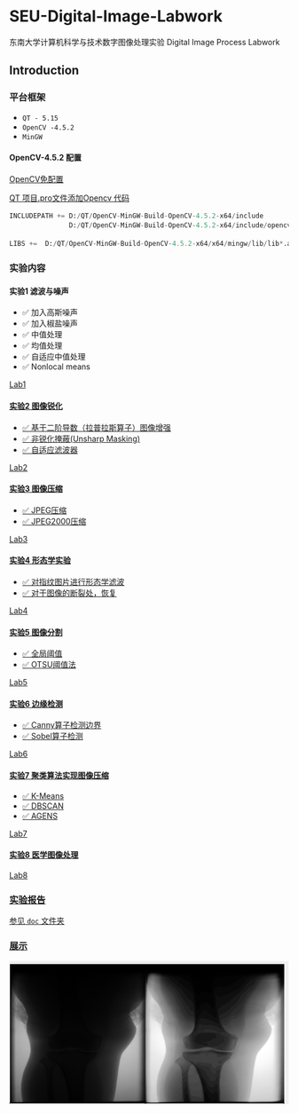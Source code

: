 # SEU-Digital-Image-Labwork

东南大学计算机科学与技术数字图像处理实验 Digital Image Process Labwork


## Introduction

### 平台框架

- `QT - 5.15`
-  `OpenCV -4.5.2`
-   `MinGW`

#### OpenCV-4.5.2 配置

<a href = "Opencv-4.5.2">OpenCV免配置

QT 项目.pro文件添加Opencv 代码 
```py
INCLUDEPATH += D:/QT/OpenCV-MinGW-Build-OpenCV-4.5.2-x64/include
               D:/QT/OpenCV-MinGW-Build-OpenCV-4.5.2-x64/include/opencv2

LIBS +=  D:/QT/OpenCV-MinGW-Build-OpenCV-4.5.2-x64/x64/mingw/lib/lib*.a

```

### 实验内容

#### 实验1 滤波与噪声
- ✅ 加入高斯噪声
- ✅ 加入椒盐噪声
- ✅ 中值处理
- ✅ 均值处理
- ✅ 自适应中值处理
- ✅ Nonlocal  means
 
<a href = "Lab1/"> Lab1

#### 实验2 图像锐化
- ✅ 基于二阶导数（拉普拉斯算子）图像增强
- ✅ 非锐化掩蔽(Unsharp Masking)
- ✅ 自适应滤波器

<a href = "Lab2/"> Lab2

#### 实验3 图像压缩
- ✅ JPEG压缩
- ✅ JPEG2000压缩

<a href = "Lab3/"> Lab3

#### 实验4 形态学实验
- ✅ 对指纹图片进行形态学滤波
- ✅ 对于图像的断裂处，恢复
 
<a href = "Lab4/"> Lab4

#### 实验5 图像分割
- ✅ 全局阈值
- ✅ OTSU阈值法

<a href = "Lab5/"> Lab5

#### 实验6 边缘检测
- ✅ Canny算子检测边界
- ✅ Sobel算子检测

<a href = "Lab6/"> Lab6

#### 实验7 聚类算法实现图像压缩
- ✅ K-Means
- ✅ DBSCAN
- ✅ AGENS

<a href = "Lab7/"> Lab7


#### 实验8 医学图像处理

<a href = "Lab8/"> Lab8

### 实验报告

参见 `doc` 文件夹


### 展示
<img src ="photo/bg.png">
